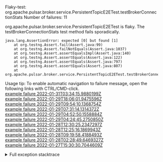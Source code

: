         
Flaky-test: org.apache.pulsar.broker.service.PersistentTopicE2ETest.testBrokerConnectionStats
Number of failures: 11

org.apache.pulsar.broker.service.PersistentTopicE2ETest is flaky. The testBrokerConnectionStats test method fails sporadically.

```
java.lang.AssertionError: expected [0] but found [1]
	at org.testng.Assert.fail(Assert.java:99)
	at org.testng.Assert.failNotEquals(Assert.java:1037)
	at org.testng.Assert.assertEqualsImpl(Assert.java:140)
	at org.testng.Assert.assertEquals(Assert.java:122)
	at org.testng.Assert.assertEquals(Assert.java:797)
	at org.testng.Assert.assertEquals(Assert.java:807)
	at org.apache.pulsar.broker.service.PersistentTopicE2ETest.testBrokerConnectionStats(PersistentTopicE2ETest.java:1549)
```

Usage tip: To enable automatic navigation to failure message, open the following links with CTRL/CMD-click.  
[example failure 2022-01-31T03:34:15.9880199Z](https://github.com/apache/pulsar/runs/5000907330?check_suite_focus=true?check_suite_focus=true#step:9:249)  
[example failure 2022-01-29T18:06:01.9475596Z](https://github.com/apache/pulsar/runs/4992450728?check_suite_focus=true?check_suite_focus=true#step:9:249)  
[example failure 2022-01-29T09:54:10.1368754Z](https://github.com/apache/pulsar/runs/4990505468?check_suite_focus=true?check_suite_focus=true#step:9:249)  
[example failure 2022-01-29T07:31:14.1314372Z](https://github.com/apache/pulsar/runs/4989955851?check_suite_focus=true?check_suite_focus=true#step:9:249)  
[example failure 2022-01-29T04:52:50.1558884Z](https://github.com/apache/pulsar/runs/4989344447?check_suite_focus=true?check_suite_focus=true#step:9:249)  
[example failure 2022-01-29T04:24:45.2750850Z](https://github.com/apache/pulsar/runs/4989247172?check_suite_focus=true?check_suite_focus=true#step:9:249)  
[example failure 2022-01-28T12:30:25.2347297Z](https://github.com/apache/pulsar/runs/4980343526?check_suite_focus=true?check_suite_focus=true#step:9:247)  
[example failure 2022-01-28T12:25:16.1869943Z](https://github.com/apache/pulsar/runs/4980325179?check_suite_focus=true?check_suite_focus=true#step:9:247)  
[example failure 2022-01-28T09:19:58.4188493Z](https://github.com/apache/pulsar/runs/4978229337?check_suite_focus=true?check_suite_focus=true#step:9:245)  
[example failure 2022-01-28T02:28:49.6469327Z](https://github.com/apache/pulsar/runs/4975404925?check_suite_focus=true?check_suite_focus=true#step:9:245)  
[example failure 2022-01-27T15:30:30.7044609Z](https://github.com/apache/pulsar/runs/4968337145?check_suite_focus=true?check_suite_focus=true#step:9:245)  


<details>
<summary>Full exception stacktrace</summary>
<code><pre>
java.lang.AssertionError: expected [0] but found [1]
	at org.testng.Assert.fail(Assert.java:99)
	at org.testng.Assert.failNotEquals(Assert.java:1037)
	at org.testng.Assert.assertEqualsImpl(Assert.java:140)
	at org.testng.Assert.assertEquals(Assert.java:122)
	at org.testng.Assert.assertEquals(Assert.java:797)
	at org.testng.Assert.assertEquals(Assert.java:807)
	at org.apache.pulsar.broker.service.PersistentTopicE2ETest.testBrokerConnectionStats(PersistentTopicE2ETest.java:1549)
	at java.base/jdk.internal.reflect.NativeMethodAccessorImpl.invoke0(Native Method)
	at java.base/jdk.internal.reflect.NativeMethodAccessorImpl.invoke(NativeMethodAccessorImpl.java:62)
	at java.base/jdk.internal.reflect.DelegatingMethodAccessorImpl.invoke(DelegatingMethodAccessorImpl.java:43)
	at java.base/java.lang.reflect.Method.invoke(Method.java:566)
	at org.testng.internal.MethodInvocationHelper.invokeMethod(MethodInvocationHelper.java:132)
	at org.testng.internal.InvokeMethodRunnable.runOne(InvokeMethodRunnable.java:45)
	at org.testng.internal.InvokeMethodRunnable.call(InvokeMethodRunnable.java:73)
	at org.testng.internal.InvokeMethodRunnable.call(InvokeMethodRunnable.java:11)
	at java.base/java.util.concurrent.FutureTask.run(FutureTask.java:264)
	at java.base/java.util.concurrent.ThreadPoolExecutor.runWorker(ThreadPoolExecutor.java:1128)
	at java.base/java.util.concurrent.ThreadPoolExecutor$Worker.run(ThreadPoolExecutor.java:628)
	at java.base/java.lang.Thread.run(Thread.java:829)

</pre></code>
</details>


